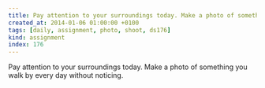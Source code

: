 ```yaml
---
title: Pay attention to your surroundings today. Make a photo of something you walk by every day without noticing.
created_at: 2014-01-06 01:00:00 +0100
tags: [daily, assignment, photo, shoot, ds176]
kind: assignment
index: 176
---
```


Pay attention to your surroundings today. Make a photo of something you walk by every day without noticing.
